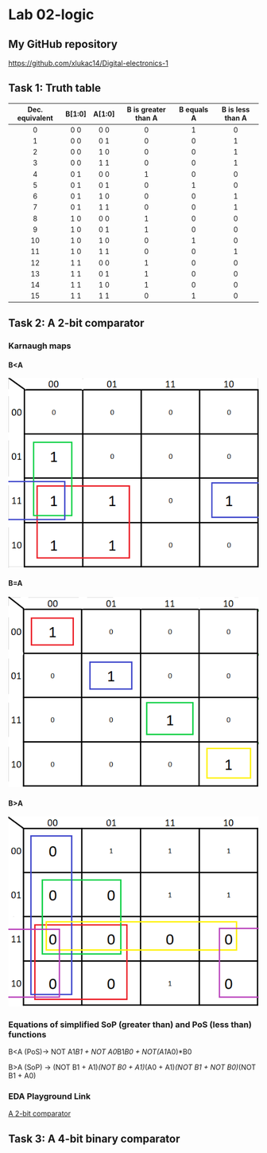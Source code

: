 # Lab 02-logic

## My GitHub repository

https://github.com/xlukac14/Digital-electronics-1

## Task 1: Truth table

| **Dec. equivalent** | **B[1:0]** | **A[1:0]** | **B is greater than A** | **B equals A** | **B is less than A** |
| :-: | :-: | :-: | :-: | :-: | :-: |
| 0 | 0 0 | 0 0 | 0 | 1 | 0 |
| 1 | 0 0 | 0 1 | 0 | 0 | 1 |
| 2 | 0 0 | 1 0 | 0 | 0 | 1 |
| 3 | 0 0 | 1 1 | 0 | 0 | 1 |
| 4 | 0 1 | 0 0 | 1 | 0 | 0 |
| 5 | 0 1 | 0 1 | 0 | 1 | 0 |
| 6 | 0 1 | 1 0 | 0 | 0 | 1 |
| 7 | 0 1 | 1 1 | 0 | 0 | 1 |
| 8 | 1 0 | 0 0 | 1 | 0 | 0 |
| 9 | 1 0 | 0 1 | 1 | 0 | 0 |
| 10 | 1 0 | 1 0 | 0 | 1 | 0 |
| 11 | 1 0 | 1 1 | 0 | 0 | 1 |
| 12 | 1 1 | 0 0 | 1 | 0 | 0 |
| 13 | 1 1 | 0 1 | 1 | 0 | 0 |
| 14 | 1 1 | 1 0 | 1 | 0 | 0 |
| 15 | 1 1 | 1 1 | 0 | 1 | 0 |

## Task 2: A 2-bit comparator

### Karnaugh maps

#### B<A

![B<A](https://github.com/xlukac14/Digital-electronics-1/blob/main/Labs/02-logic/Images/BlessA2.png "B<A")

#### B=A

![B=A](https://github.com/xlukac14/Digital-electronics-1/blob/main/Labs/02-logic/Images/BequalsA2.png "B=A")

#### B>A

![B>A](https://github.com/xlukac14/Digital-electronics-1/blob/main/Labs/02-logic/Images/BgreaterA2.png "B>A")

### Equations of simplified SoP (greater than) and PoS (less than) functions

B<A (PoS)-> NOT A1*B1 + NOT A0*B1*B0 + NOT(A1*A0)*B0

B>A (SoP) -> (NOT B1 + A1)*(NOT B0 + A1)*(A0 + A1)*(NOT B1 + NOT B0)*(NOT B1 + A0)

### EDA Playground Link

[A 2-bit comparator](https://www.edaplayground.com/x/cerU)

## Task 3: A 4-bit binary comparator





